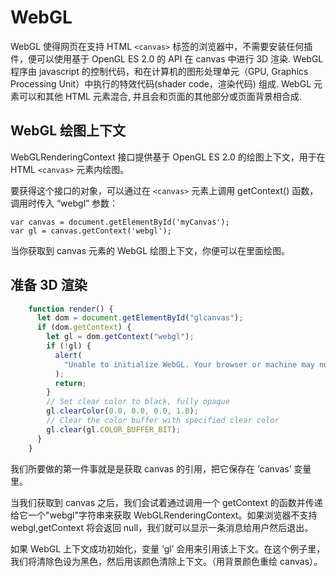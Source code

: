 # WebGL

WebGL 使得网页在支持 HTML `<canvas>` 标签的浏览器中，不需要安装任何插件，便可以使用基于 OpenGL ES 2.0 的 API 在 canvas 中进行 3D 渲染. WebGL 程序由 javascript 的控制代码，和在计算机的图形处理单元（GPU, Graphics Processing Unit）中执行的特效代码(shader code，渲染代码) 组成. WebGL 元素可以和其他 HTML 元素混合, 并且会和页面的其他部分或页面背景相合成.

## WebGL 绘图上下文

WebGLRenderingContext 接口提供基于 OpenGL ES 2.0 的绘图上下文，用于在 HTML `<canvas>` 元素内绘图。

要获得这个接口的对象，可以通过在 `<canvas>` 元素上调用 getContext() 函数，调用时传入 “webgl” 参数：

```
var canvas = document.getElementById('myCanvas');
var gl = canvas.getContext('webgl');
```

当你获取到 canvas 元素的 WebGL 绘图上下文，你便可以在里面绘图。

## 准备 3D 渲染

```js
    function render() {
      let dom = document.getElementById("glcanvas");
      if (dom.getContext) {
        let gl = dom.getContext("webgl");
        if (!gl) {
          alert(
            "Unable to initialize WebGL. Your browser or machine may not support it."
          );
          return;
        }
        // Set clear color to black, fully opaque
        gl.clearColor(0.0, 0.0, 0.0, 1.0);
        // Clear the color buffer with specified clear color
        gl.clear(gl.COLOR_BUFFER_BIT);
      }
    }
```

我们所要做的第一件事就是是获取 canvas 的引用，把它保存在 ‘canvas’ 变量里。

当我们获取到 canvas 之后，我们会试着通过调用一个 getContext 的函数并传递给它一个"webgl"字符串来获取 WebGLRenderingContext。如果浏览器不支持 webgl,getContext 将会返回 null，我们就可以显示一条消息给用户然后退出。

如果 WebGL 上下文成功初始化，变量 ‘gl’ 会用来引用该上下文。在这个例子里，我们将清除色设为黑色，然后用该颜色清除上下文。（用背景颜色重绘 canvas）。
